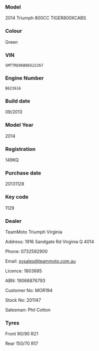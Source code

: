 ### Model

2014 Triumph 800CC TIGER800XCABS

### Colour

Green

### VIN

`SMTTRE06B8E622267`

### Engine Number

`B623616`

### Build date

09/2013

### Model Year

2014

### Registration

149KQ

### Purchase date

20131128

### Key code

1129

### Dealer

TeamMoto Triumph Virginia

Address: 1916 Sandgate Rd Virginia Q 4014

Phone: 0732592900

Email: svsales@teammoto.com.au

Licence: 1803685

ABN: 19066876793

Customer No: MOR194

Stock No: 201147

Salesman: Phil Cotton

### Tyres

Front 90/90 R21

Rear 150/70 R17



